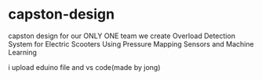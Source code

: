 # capston-design

capston design for our ONLY ONE team
we create Overload Detection System for Electric Scooters Using Pressure Mapping Sensors and Machine Learning

i upload eduino file and vs code(made by jong)
